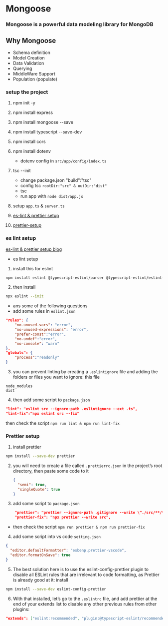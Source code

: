 # Mongoose

### Mongoose is a powerful data modeling library for MongoDB

## Why Mongoose

- Schema definition
- Model Creation
- Data Validation
- Querying
- MiddleWare Support
- Population (populate)

### setup the project

1. npm init -y
2. npm install express
3. npm install mongoose --save
4. npm install typescript --save-dev
5. npm install cors
6. npm install dotenv
   - dotenv config in `src/app/config/index.ts`
7. tsc --init

   - change package.json "build":"tsc"
   - config tsc `rootDir:"src" & outDir:"dist"`
   - tsc
   - run app with `node dist/app.js`

8. setup `app.ts` & `server.ts`
9. [es-lint & prettier setup](#es-lint-setup)
10. [prettier-setup](#prettier-setup)

### es lint setup

[es-lint & prettier setup blog](https://blog.logrocket.com/linting-typescript-eslint-prettier)

- es lint setup

1. install this for eslint

```bash
npm install eslint @typescript-eslint/parser @typescript-eslint/eslint-plugin --save-dev
```

2. then install

```bash
npx eslint --init

```

- ans some of the following questions
- add some rules in `eslint.json`

```json
"rules": {
    "no-unused-vars": "error",
    "no-unused-expressions": "error",
    "prefer-const":"error",
    "no-undef":"error",
    "no-console": "warn"
},
"globals": {
    "process":"readonly"
}
```

3. you can prevent linting by creating a `.eslintignore` file and adding the folders or files you want to ignore: this file

```
node_modules
dist
```

4. then add some script to `package.json`

```json
"lint": "eslint src --ignore-path .eslintignore --ext .ts",
"lint-fix":"npx eslint src --fix"
```

then check the script `npm run lint & npm run lint-fix`

### Prettier setup

1. install prettier

```bash
npm install --save-dev prettier
```

2.  you will need to create a file called `.prettierrc.json` in the project’s root directory, then paste some code to it
    ```json
    {
      "semi": true,
      "singleQuote": true
    }
    ```
3.  add some script to `package.json`

```json
    "prettier": "prettier --ignore-path .gitignore --write \"./src/**/*.+(js|ts|json)\"",
    "prettier-fix": "npx prettier --write src",
```

- then check the script `npm run prettier & npm run prettier-fix`

4. add some script into vs code `setting.json`

```json
{
  "editor.defaultFormatter": "esbenp.prettier-vscode",
  "editor.formatOnSave": true
}
```

5. The best solution here is to use the eslint-config-prettier plugin to disable all ESLint rules that are irrelevant to code formatting, as Prettier is already good at it: install

```bash
npm install --save-dev eslint-config-prettier
```

6. With that installed, let’s go to the `.eslintrc` file, and add prettier at the end of your extends list to disable any other previous rules from other plugins:

```json
"extends": ["eslint:recommended", "plugin:@typescript-eslint/recommended", "prettier"],

```
